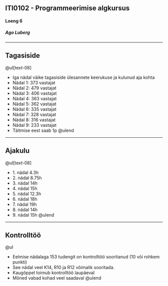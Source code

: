 ## ITI0102 - Programmeerimise algkursus
#### Loeng 6
##### Ago Luberg

---

## Tagasiside

@ul[text-08]
- Iga nädal väike tagasiside ülesannete keerukuse ja kulunud aja kohta
- Nädal 1: 373 vastajat
- Nädal 2: 479 vastajat
- Nädal 3: 406 vastajat
- Nädal 4: 363 vastajat
- Nädal 5: 362 vastajat
- Nädal 6: 335 vastajat
- Nädal 7: 328 vastajat
- Nädal 8: 316 vastajat
- Nädal 9: 233 vastajat
- Täitmise eest saab 1p
@ulend

---

## Ajakulu

@ul[text-08]
- 1\. nädal 4.3h
- 2\. nädal 8.75h
- 3\. nädal 14h
- 4\. nädal 15h
- 5\. nädal 12.3h
- 6\. nädal 18h
- 7\. nädal 19h
- 8\. nädal 14h
- 9\. nädal 15h
@ulend

---

## Kontrolltöö

@ul
- Eelmise nädalaga 153 tudengit on kontrolltöö sooritanud (10 või rohkem punkti)
- See nädal veel K14, R10 ja R12 võimalik sooritada.
- Kaugõppel toimub kontrolltöö laupäeval
- Mõned vabad kohad veel saadaval
@ulend